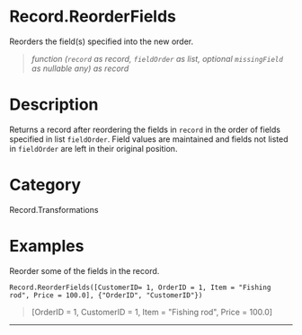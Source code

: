 ﻿# Record.ReorderFields
Reorders the field(s) specified into the new order.
> _function (<code>record</code> as record, <code>fieldOrder</code> as list, optional <code>missingField</code> as nullable any) as record_
# Description 
Returns a record after reordering the fields in <code>record</code> in the order of fields specified in list <code>fieldOrder</code>. Field values are maintained and fields not listed in <code>fieldOrder</code> are left in their original position.

# Category 
Record.Transformations
# Examples 
Reorder some of the fields in the record.
```
Record.ReorderFields([CustomerID= 1, OrderID = 1, Item = "Fishing rod", Price = 100.0], {"OrderID", "CustomerID"})
```
> [OrderID = 1, CustomerID = 1, Item = "Fishing rod", Price = 100.0]
***
